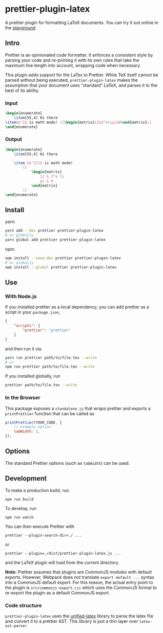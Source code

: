 # prettier-plugin-latex

A prettier plugin for formatting LaTeX documents. You can try it out online in the [playground](https://siefkenj.github.io/latex-parser-playground/)

## Intro

Prettier is an opinionated code formatter. It enforces a consistent style by parsing your code and re-printing it with its own rules that take the maximum line length into account, wrapping code when necessary.

This plugin adds support for the LaTex to Prettier. While TeX itself cannot be parsed without being executed, `prettier-plugin-latex` makes the assumption that your document uses "standard" LaTeX, and parses it to the best of its ability.

### Input

```latex
\begin{enumerate}
    \item[55,4] Hi there
\item$e^2$ is math mode! \[\begin{matrix}12&3^e\\pi&0\end{matrix}\]
\end{enumerate}
```

### Output

```latex
\begin{enumerate}
	\item[55,4] Hi there

	\item $e^{2}$ is math mode!
		\[
			\begin{matrix}
				12 & 3^e \\
				pi & 0
			\end{matrix}
		\]
\end{enumerate}
```

## Install

yarn:

```bash
yarn add --dev prettier prettier-plugin-latex
# or globally
yarn global add prettier prettier-plugin-latex
```

npm:

```bash
npm install --save-dev prettier prettier-plugin-latex
# or globally
npm install --global prettier prettier-plugin-latex
```

## Use

### With Node.js

If you installed prettier as a local dependency, you can add prettier as a
script in your `package.json`,

```json
{
    "scripts": {
        "prettier": "prettier"
    }
}
```

and then run it via

```bash
yarn run prettier path/to/file.tex --write
# or
npm run prettier path/to/file.tex --write
```

If you installed globally, run

```bash
prettier path/to/file.tex --write
```

### In the Browser

This package exposes a `standalone.js` that wraps prettier and exports a
`printPrettier` function that can be called as

```js
printPrettier(YOUR_CODE, {
    // example option
    tabWidth: 2,
});
```

## Options

The standard Prettier options (such as `tabWidth`) can be used.

## Development

To make a production build, run

```
npm run build
```

To develop, run

```
npm run watch
```

You can then execute Prettier with

```
prettier --plugin-search-dir=./ ...
```

or

```
prettier --plugin=./dist/prettier-plugin-latex.js ...
```

and the LaTeX plugin will load from the current directory.

**Note:** Prettier assumes that plugins are CommonJS modules with default exports. However,
Webpack does _not_ translate `export default ...` syntax into a CommonJS default export. For
this reason, the actual entry point to the plugin is `src/commonjs-export.cjs` which uses the
CommonJS format to re-export the plugin as a default CommonJS export.

### Code structure

`prettier-plugin-latex` uses the [unified-latex](https://github.com/siefkenj/latex-parser) library to parse the latex file and convert it to a prettier AST. This library is just a thin layer over `latex-ast-parser`

